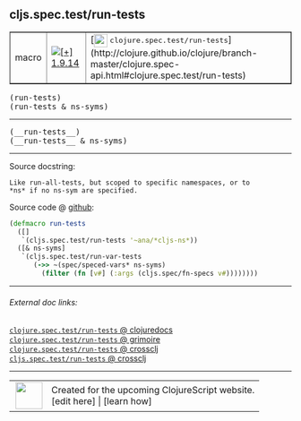 ## cljs.spec.test/run-tests



 <table border="1">
<tr>
<td>macro</td>
<td><a href="https://github.com/cljsinfo/cljs-api-docs/tree/1.9.14"><img valign="middle" alt="[+] 1.9.14" title="Added in 1.9.14" src="https://img.shields.io/badge/+-1.9.14-lightgrey.svg"></a> </td>
<td>
[<img height="24px" valign="middle" src="http://i.imgur.com/1GjPKvB.png"> <samp>clojure.spec.test/run-tests</samp>](http://clojure.github.io/clojure/branch-master/clojure.spec-api.html#clojure.spec.test/run-tests)
</td>
</tr>
</table>

<samp>(run-tests)</samp><br>
<samp>(run-tests & ns-syms)</samp><br>

---

 <samp>
(__run-tests__)<br>
</samp>
 <samp>
(__run-tests__ & ns-syms)<br>
</samp>

---





Source docstring:

```
Like run-all-tests, but scoped to specific namespaces, or to
*ns* if no ns-sym are specified.
```


Source code @ [github]():

```clj
(defmacro run-tests
  ([]
   `(cljs.spec.test/run-tests '~ana/*cljs-ns*))
  ([& ns-syms]
   `(cljs.spec.test/run-var-tests
      (->> ~(spec/speced-vars* ns-syms)
        (filter (fn [v#] (:args (cljs.spec/fn-specs v#))))))))
```

<!--
Repo - tag - source tree - lines:

 <pre>

</pre>

-->

---



###### External doc links:

[`clojure.spec.test/run-tests` @ clojuredocs](http://clojuredocs.org/clojure.spec.test/run-tests)<br>
[`clojure.spec.test/run-tests` @ grimoire](http://conj.io/store/v1/org.clojure/clojure/1.7.0-beta3/clj/clojure.spec.test/run-tests/)<br>
[`clojure.spec.test/run-tests` @ crossclj](http://crossclj.info/fun/clojure.spec.test/run-tests.html)<br>
[`cljs.spec.test/run-tests` @ crossclj](http://crossclj.info/fun/cljs.spec.test/run-tests.html)<br>

---

 <table>
<tr><td>
<img valign="middle" align="right" width="48px" src="http://i.imgur.com/Hi20huC.png">
</td><td>
Created for the upcoming ClojureScript website.<br>
[edit here] | [learn how]
</td></tr></table>

[edit here]:https://github.com/cljsinfo/cljs-api-docs/blob/master/cljsdoc/cljs.spec.test/run-tests.cljsdoc
[learn how]:https://github.com/cljsinfo/cljs-api-docs/wiki/cljsdoc-files

<!--

This information was too distracting to show to readers, but I'll leave it
commented here since it is helpful to:

- pretty-print the data used to generate this document
- and show how to retrieve that data



The API data for this symbol:

```clj
{:ns "cljs.spec.test",
 :name "run-tests",
 :signature ["[]" "[& ns-syms]"],
 :name-encode "run-tests",
 :history [["+" "1.9.14"]],
 :type "macro",
 :clj-equiv {:full-name "clojure.spec.test/run-tests",
             :url "http://clojure.github.io/clojure/branch-master/clojure.spec-api.html#clojure.spec.test/run-tests"},
 :full-name-encode "cljs.spec.test/run-tests",
 :source {:code "(defmacro run-tests\n  ([]\n   `(cljs.spec.test/run-tests '~ana/*cljs-ns*))\n  ([& ns-syms]\n   `(cljs.spec.test/run-var-tests\n      (->> ~(spec/speced-vars* ns-syms)\n        (filter (fn [v#] (:args (cljs.spec/fn-specs v#))))))))",
          :title "Source code",
          :repo "clojurescript",
          :tag "r1.9.36",
          :filename "src/main/cljs/cljs/spec/test.cljc",
          :lines [15 23],
          :url "https://github.com/clojure/clojurescript/blob/r1.9.36/src/main/cljs/cljs/spec/test.cljc#L15-L23"},
 :usage ["(run-tests)" "(run-tests & ns-syms)"],
 :full-name "cljs.spec.test/run-tests",
 :docstring "Like run-all-tests, but scoped to specific namespaces, or to\n*ns* if no ns-sym are specified.",
 :cljsdoc-url "https://github.com/cljsinfo/cljs-api-docs/blob/master/cljsdoc/cljs.spec.test/run-tests.cljsdoc"}

```

Retrieve the API data for this symbol:

```clj
;; from Clojure REPL
(require '[clojure.edn :as edn])
(-> (slurp "https://raw.githubusercontent.com/cljsinfo/cljs-api-docs/catalog/cljs-api.edn")
    (edn/read-string)
    (get-in [:symbols "cljs.spec.test/run-tests"]))
```

-->
